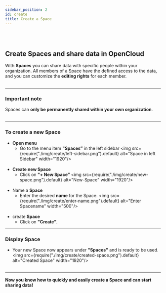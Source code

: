 ```yaml
---
sidebar_position: 2
id: create
title: Create a Space
---
```

<br/><br/>

## Create Spaces and share data in OpenCloud
With **Spaces** you can share data with specific people within your organization. All members of a Space have the defined access to the data, and you can customize the **editing rights** for each member.
<br/><br/>

---

### Important note
Spaces can **only be permanently shared within your own organization**.
<br/><br/>

---

### To create a new Space

- **Open menu**  
   - Go to the menu item **"Spaces”** in the left sidebar
   <img src={require("./img/create/left-sidebar.png").default} alt="Space in left Sidebar" width="1920"/> 
<br/><br/>
- **Create new Space**  
   - Click on **"+ New Space”**
   <img src={require("./img/create/new-space.png").default} alt="New-Space" width="1920"/> 
<br/><br/>
- Name a **Space**  
   - Enter the desired **name** for the Space.
   <img src={require("./img/create/enter-name.png").default} alt="Enter Spacename" width="500"/> 
<br/><br/>
- create **Space**  
   - Click on **"Create”**.

---

### Display Space
- Your new Space now appears under **"Spaces”** and is ready to be used.
<img src={require("./img/create/created-space.png").default} alt="Created Space" width="1920"/> 
<br/><br/>

---

**Now you know how to quickly and easily create a Space and can start sharing data!**